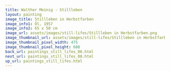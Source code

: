 ```yaml
---
title: Walther Meinig - Stillleben
layout: painting
image_title: Stillleben in Herbstfarben 
image_info1: Öl, 1957
image_info2: 65 x 50 cm
image_url: assets/images/still-lifes/Stillleben in Herbstfarben.png
image_thumbnail_url: assets/images/still-lifes/Stillleben in Herbstfarben-klein.png
image_thumbnail_pixel_width: 475
image_thumbnail_pixel_height: 608
back_url: paintings_still_lifes_06.html
next_url: paintings_still_lifes_08.html
up_url: paintings_still_lifes.html
---
```

